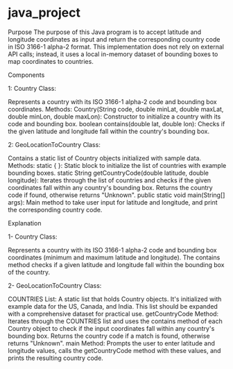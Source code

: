 # java_project

Purpose
The purpose of this Java program is to accept latitude and longitude coordinates as input and return the corresponding country code in ISO 3166-1 alpha-2 format. This implementation does not rely on external API calls; instead, it uses a local in-memory dataset of bounding boxes to map coordinates to countries.

Components

1: Country Class:

Represents a country with its ISO 3166-1 alpha-2 code and bounding box coordinates.
Methods:
Country(String code, double minLat, double maxLat, double minLon, double maxLon): Constructor to initialize a country with its code and bounding box.
boolean contains(double lat, double lon): Checks if the given latitude and longitude fall within the country's bounding box.

2: GeoLocationToCountry Class:

Contains a static list of Country objects initialized with sample data.
Methods:
static { }: Static block to initialize the list of countries with example bounding boxes.
static String getCountryCode(double latitude, double longitude): Iterates through the list of countries and checks if the given coordinates fall within any country's bounding box. Returns the country code if found, otherwise returns "Unknown".
public static void main(String[] args): Main method to take user input for latitude and longitude, and print the corresponding country code.


Explanation

1- Country Class:

Represents a country with its ISO 3166-1 alpha-2 code and bounding box coordinates (minimum and maximum latitude and longitude).
The contains method checks if a given latitude and longitude fall within the bounding box of the country.

2- GeoLocationToCountry Class:

COUNTRIES List: A static list that holds Country objects. It's initialized with example data for the US, Canada, and India. This list should be expanded with a comprehensive dataset for practical use.
getCountryCode Method: Iterates through the COUNTRIES list and uses the contains method of each Country object to check if the input coordinates fall within any country's bounding box. Returns the country code if a match is found, otherwise returns "Unknown".
main Method: Prompts the user to enter latitude and longitude values, calls the getCountryCode method with these values, and prints the resulting country code.




